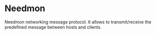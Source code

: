 # Needmon
Needmon networking message protocol. It allows to transmit/receive the predefined message between hosts and clients.
